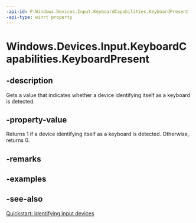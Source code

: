 ```yaml
---
-api-id: P:Windows.Devices.Input.KeyboardCapabilities.KeyboardPresent
-api-type: winrt property
---
```


<!-- Property syntax
public int KeyboardPresent { get; }
-->

# Windows.Devices.Input.KeyboardCapabilities.KeyboardPresent

## -description
Gets a value that indicates whether a device identifying itself as a keyboard is detected.

## -property-value
Returns 1 if a device identifying itself as a keyboard is detected. Otherwise, returns 0.

## -remarks

## -examples

## -see-also
[Quickstart: Identifying input devices](https://docs.microsoft.com/windows/uwp/design/input/identify-input-devices)
